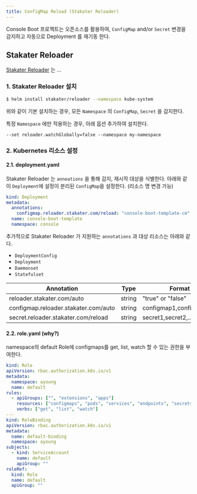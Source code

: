 ```yaml
---
title: ConfigMap Reload (Stakater Reloader)
---
```

Console Boot 프로젝트는 오픈소스를 활용하여, `ConfigMap` and/or `Secret` 변경을 감지하고 자동으로 Deployment 를 재기동 한다.

## Stakater Reloader
[Stakater Reloader](https://github.com/stakater/Reloader) 는 ...

### 1. Stakater Reloader 설치
```bash
$ helm install stakater/reloader --namespace kube-system
```
위와 같이 기본 설치하는 경우, 모든 `Namespace` 의 `ConfigMap`, `Secret` 을 감지한다.

특정 `Namespace` 에만 적용하는 경우, 아래 옵션 추가하여 설치한다.
```
--set reloader.watchGlobally=false --namespace my-namespace
```

### 2. Kubernetes 리소스 설정

#### 2.1. deployment.yaml

Stakater Reloader 는 `annoations` 을 통해 감지, 재시작 대상을 식별한다.
아래와 같이 `Deployment`에 설정이 분리된 `ConfigMap`을 설정한다. (리소스 명 변경 가능)
```yaml
kind: Deployment
metadata:
  annotations:
    configmap.reloader.stakater.com/reload: "console-boot-template-cm"
  name: console-boot-template
  namespace: console
```

추가적으로 Stakater Reloader 가 지원하는 `annotations` 과 대상 리소스는 아래와 같다.
* `DeploymentConfig`
* `Deployment`
* `Daemonset`
* `Statefulset`

| Annotation | Type | Format |
|--|--|--|
| reloader.stakater.com/auto | string | "true" or "false" |
| configmap.reloader.stakater.com/auto | string | configmap1,configmap2,... |
| secret.reloader.stakater.com/reload | string | secret1,secret2,... |

#### 2.2. role.yaml (why?)
namespace의 default Role에 configmaps를 get, list, watch 할 수 있는 권한을 부여한다.

```yaml
kind: Role
apiVersion: rbac.authorization.k8s.io/v1
metadata:
  namespace: ayoung
  name: default
rules:
  - apiGroups: ["", "extensions", "apps"]
    resources: ["configmaps", "pods", "services", "endpoints", "secrets"]
    verbs: ["get", "list", "watch"]
---
kind: RoleBinding
apiVersion: rbac.authorization.k8s.io/v1
metadata:
  name: default-binding
  namespace: ayoung
subjects:
  - kind: ServiceAccount
    name: default
    apiGroup: ""
roleRef:
  kind: Role
  name: default
  apiGroup: ""
```
